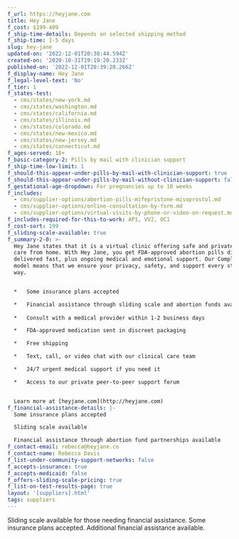```yaml
---
f_url: https://heyjane.com
title: Hey Jane
f_cost: $199-409
f_ship-time-details: Depends on selected shipping method
f_ship-time: 1-5 days
slug: hey-jane
updated-on: '2022-12-01T20:38:44.594Z'
created-on: '2020-10-31T19:19:20.233Z'
published-on: '2022-12-01T20:39:20.266Z'
f_display-name: Hey Jane
f_legal-level-text: 'No'
f_tier: 1
f_states-test:
  - cms/states/new-york.md
  - cms/states/washington.md
  - cms/states/california.md
  - cms/states/illinois.md
  - cms/states/colorado.md
  - cms/states/new-mexico.md
  - cms/states/new-jersey.md
  - cms/states/connecticut.md
f_ages-served: 18+
f_basic-category-2: Pills by mail with clinician support
f_ship-time-low-limit: 1
f_should-this-appear-under-pills-by-mail-with-clinician-support: true
f_should-this-appear-under-pills-by-mail-without-clinician-support: false
f_gestational-age-dropdown: For pregnancies up to 10 weeks
f_includes:
  - cms/supplier-options/abortion-pills-mifepristone-misoprostol.md
  - cms/supplier-options/online-consultation-by-form.md
  - cms/supplier-options/virtual-visits-by-phone-or-video-on-request.md
f_includes-required-for-this-to-work: AP1, VV2, OC1
f_cost-sort: 199
f_sliding-scale-available: true
f_summary-2-0: >-
  Hey Jane states that it is a virtual clinic offering safe and private abortion
  care from home. With Hey Jane, you get FDA-approved abortion pills discreetly
  delivered fast, plus ongoing medical and emotional support. Our Complete Care
  model means that we ensure your privacy, safety, and support every step of the
  way.


  *   Some insurance plans accepted

  *   Financial assistance through sliding scale and abortion funds available  
      
  *   Consult with a medical provider within 1-2 business days

  *   FDA-approved medication sent in discreet packaging

  *   Free shipping

  *   Text, call, or video chat with our clinical care team

  *   24/7 urgent medical support if you need it

  *   Access to our private peer-to-peer support forum


  Learn more at [heyjane.com](http://heyjane.com)
f_financial-assistance-details: |-
  Some insurance plans accepted

  Sliding scale available

  Financial assistance through abortion fund partnerships available
f_contact-email: rebecca@heyjane.co
f_contact-name: Rebecca Davis
f_list-under-community-support-networks: false
f_accepts-insurance: true
f_accepts-medicaid: false
f_offers-sliding-scale-pricing: true
f_list-on-test-results-page: true
layout: '[suppliers].html'
tags: suppliers
---
```


Sliding scale available for those needing financial assistance. Some insurance plans accepted. Additional financial assistance available.

